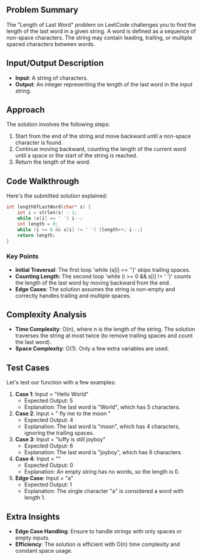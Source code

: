 ## Problem Summary
The "Length of Last Word" problem on LeetCode challenges you to find the length of the last word in a given string. A word is defined as a sequence of non-space characters. The string may contain leading, trailing, or multiple spaced characters between words.

## Input/Output Description
- **Input**: A string of characters.
- **Output**: An integer representing the length of the last word in the input string.

## Approach 
The solution involves the following steps:
1. Start from the end of the string and move backward until a non-space character is found.
2. Continue moving backward, counting the length of the current word until a space or the start of the string is reached.
3. Return the length of the word.

## Code Walkthrough 
Here's the submitted solution explained:
```c
int lengthOfLastWord(char* s) {
    int i = strlen(s) - 1;
    while (s[i] == ' ') i--;
    int length = 0;
    while (i >= 0 && s[i] != ' ') {length++; i--;}
    return length;
}
```
### Key Points
- **Initial Traversal**: The first loop 'while (s[i] == '')' skips trailing spaces.
- **Counting Length**: The second loop 'while (i >= 0 && s[i] != ' ')' counts the length of the last word by moving backward from the end.
- **Edge Cases**: The solution assumes the string is non-empty and correctly handles trailing and multiple spaces.

## Complexity Analysis
- **Time Complexity**: O(n), where n is the length of the string. The solution traverses the string at most twice (to remove trailing spaces and count the last word).
- **Space Complexity**: O(1). Only a few extra variables are used.

## Test Cases
Let's test our function with a few examples:
1. **Case 1**: Input = "Hello World"
   - Expected Output: 5
   - Explanation: The last word is "World", which has 5 characters.
2. **Case 2**: Input = "   fly me   to   the moon  "
   - Expected Output: 4
   - Explanation: The last word is "moon", which has 4 characters, ignoring the trailing spaces.
3. **Case 3**: Input = "luffy is still joyboy"
   - Expected Output: 6
   - Explanation: The last word is "joyboy", which has 6 characters.
4. **Case 4**: Input = ""
   - Expected Output: 0
   - Explanation: An empty string has no words, so the length is 0.
5. **Edge Case**: Input = "a"
   - Expected Output: 1
   - Explanation: The single character "a" is considered a word with length 1.

## Extra Insights
- **Edge Case Handling**: Ensure to handle strings with only spaces or empty inputs.
- **Efficiency**: The solution is efficient with O(n) time complexity and constant space usage.